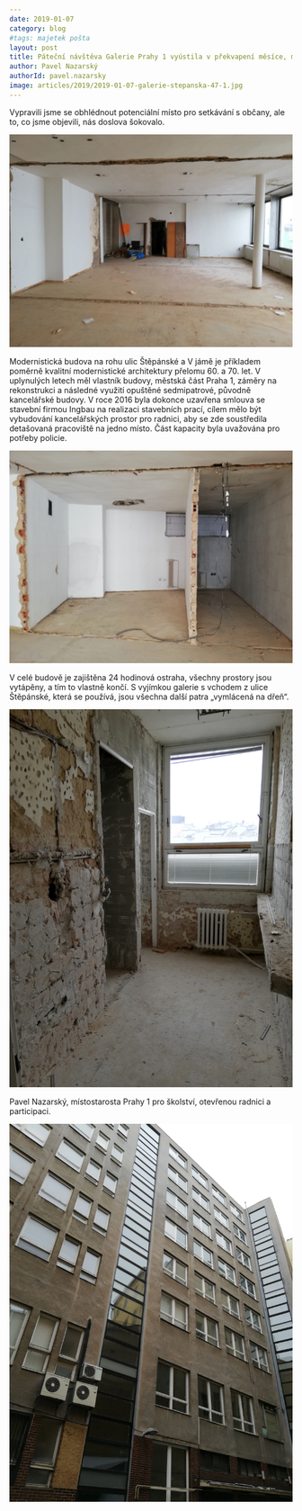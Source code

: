 ```yaml
---
date: 2019-01-07
category: blog
#tags: majetek pošta
layout: post
title: Páteční návštěva Galerie Prahy 1 vyústila v překvapení měsíce, možná roku.
author: Pavel Nazarský
authorId: pavel.nazarsky
image: articles/2019/2019-01-07-galerie-stepanska-47-1.jpg
---
```


Vypravili jsme se obhlédnout potenciální místo pro setkávání s občany, ale to, co jsme objevili, nás doslova šokovalo.

![Štěpánská 47](/assets/img/articles/2019/2019-01-07-galerie-stepanska-47-2.jpg)

Modernistická budova na rohu ulic Štěpánské a V jámě je příkladem poměrně kvalitní modernistické architektury přelomu 60. a 70. let. V uplynulých letech měl vlastník budovy, městská část  Praha 1, záměry na rekonstrukci a následné využití opuštěné sedmipatrové, původně kancelářské budovy. V roce 2016 byla dokonce uzavřena smlouva se stavební firmou Ingbau na realizaci stavebních prací, cílem mělo být vybudování  kancelářských prostor pro radnici, aby se zde soustředila detašovaná pracoviště na jedno místo. Část kapacity byla uvažována pro potřeby policie. 

![Štěpánská 47](/assets/img/articles/2019/2019-01-07-galerie-stepanska-47-3.jpg)

V celé budově je zajištěna 24 hodinová ostraha, všechny prostory jsou vytápěny, a tím to vlastně končí. S vyjímkou galerie s vchodem z ulice Štěpánské, která se používá, jsou všechna další patra „vymlácená na dřeň“.

![Štěpánská 47](/assets/img/articles/2019/2019-01-07-galerie-stepanska-47-4.jpg)

Pavel Nazarský, místostarosta Prahy 1 pro školství, otevřenou radnici a participaci.

![Štěpánská 47](/assets/img/articles/2019/2019-01-07-galerie-stepanska-47-5.jpg)
